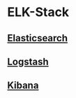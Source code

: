 # ELK-Stack


## <a href="https://github.com/dogyun-k/ELK-Stack/blob/main/Elasticsearch.md">Elasticsearch</a>

## <a href="#">Logstash</a>

## <a href="#">Kibana</a>